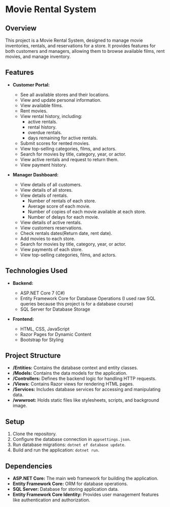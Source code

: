 # Movie Rental System

## Overview

This project is a Movie Rental System, designed to manage movie inventories, rentals, and reservations for a store. It provides features for both customers and managers, allowing them to browse available films, rent movies, and manage inventory.

## Features

- **Customer Portal:**
  - See all available stores and their locations.
  - View and update personal information.
  - View available films.
  - Rent movies.
  - View rental history, including:
    - active rentals.
    - rental history.
    - overdue rentals.
    - days remaining for active rentals.
  - Submit scores for rented movies.
  - View top-selling categories, films, and actors.
  - Search for movies by title, category, year, or actor.
  - View active rentals and request to return them.
  - View payment history.


- **Manager Dashboard:**
  - View details of all customers.
  - View details of all stores.
  - View details of rentals.
    - Number of rentals of each store.
    - Average score of each movie.
    - Number of copies of each movie available at each store.
    - Number of delays for each movie.
  - View details of active rentals.
  - View customers reservations.
  - Check rentals dates(Return date, rent date).
  - Add movies to each store.
  - Search for movies by title, category, year, or actor.
  - View payments of each store.
  - View top-selling categories, films, and actors.


## Technologies Used

- **Backend:**
  - ASP.NET Core 7 (C#)
  - Entity Framework Core for Database Operations (I used raw SQL queries because this project is for a database course)
  - SQL Server for Database Storage

- **Frontend:**
  - HTML, CSS, JavaScript
  - Razor Pages for Dynamic Content
  - Bootstrap for Styling

## Project Structure
- **/Entities:** Contains the database context and entity classes.
- **/Models:** Contains the data models for the application.
- **/Controllers:** Defines the backend logic for handling HTTP requests.
- **/Views:** Contains Razor views for rendering HTML pages.
- **/Services:** Includes database services for accessing and manipulating data.
- **/wwwroot:** Holds static files like stylesheets, scripts, and background image.

## Setup

1. Clone the repository.
2. Configure the database connection in `appsettings.json`.
3. Run database migrations: `dotnet ef database update`.
4. Build and run the application: `dotnet run`.

## Dependencies

- **ASP.NET Core:** The main web framework for building the application.
- **Entity Framework Core:** ORM for database operations.
- **SQL Server:** Database for storing application data.
- **Entity Framework Core Identity:** Provides user management features like authentication and authorization.



